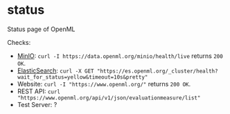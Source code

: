 # status
Status page of OpenML


Checks:

 * [MinIO](https://min.io/docs/minio/linux/operations/monitoring/healthcheck-probe.html): `curl -I https://data.openml.org/minio/health/live` returns `200 OK`.
 * [ElasticSearch](https://www.elastic.co/guide/en/elasticsearch/reference/current/cluster-health.html#cluster-health-api-desc): `curl -X GET "https://es.openml.org/_cluster/health?wait_for_status=yellow&timeout=10s&pretty"`
 * Website: `curl -I "https://www.openml.org/"` returns `200 OK`.
 * REST API: `curl "https://www.openml.org/api/v1/json/evaluationmeasure/list"`
 * Test Server: ?
